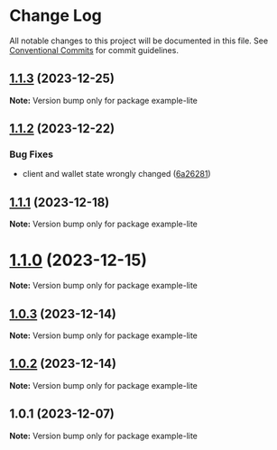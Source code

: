 # Change Log

All notable changes to this project will be documented in this file.
See [Conventional Commits](https://conventionalcommits.org) for commit guidelines.

## [1.1.3](https://github.com/cosmology-tech/cosmos-kit/compare/example-lite@1.1.2...example-lite@1.1.3) (2023-12-25)

**Note:** Version bump only for package example-lite

## [1.1.2](https://github.com/cosmology-tech/cosmos-kit/compare/example-lite@1.1.1...example-lite@1.1.2) (2023-12-22)

### Bug Fixes

- client and wallet state wrongly changed ([6a26281](https://github.com/cosmology-tech/cosmos-kit/commit/6a262816879b10d2ffb38f03149374822e0ad635))

## [1.1.1](https://github.com/cosmology-tech/cosmos-kit/compare/example-lite@1.1.0...example-lite@1.1.1) (2023-12-18)

**Note:** Version bump only for package example-lite

# [1.1.0](https://github.com/cosmology-tech/cosmos-kit/compare/example-lite@1.0.3...example-lite@1.1.0) (2023-12-15)

**Note:** Version bump only for package example-lite

## [1.0.3](https://github.com/cosmology-tech/cosmos-kit/compare/example-lite@1.0.2...example-lite@1.0.3) (2023-12-14)

**Note:** Version bump only for package example-lite

## [1.0.2](https://github.com/cosmology-tech/cosmos-kit/compare/example-lite@1.0.1...example-lite@1.0.2) (2023-12-14)

**Note:** Version bump only for package example-lite

## 1.0.1 (2023-12-07)

**Note:** Version bump only for package example-lite
